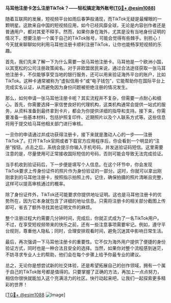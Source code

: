 **马耳他注册卡怎么注册TikTok？——轻松搞定海外账号[[TG💪+ @esim1088](https://t.me/s/esim1088)]**

随着互联网的发展，短视频平台如雨后春笋般涌现，而TikTok无疑是最耀眼的一颗明星。这款来自中国的短视频应用，如今已经风靡全球，无论是内容创作者还是普通用户，都对其爱不释手。然而，如果你身在海外，尤其是没有当地身份证明的情况下，想要注册一个属于自己的TikTok账号，可能会觉得有些棘手。别担心！今天就来聊聊如何利用马耳他注册卡顺利注册TikTok，让你也能畅享短视频的乐趣。

首先，我们先来了解一下为什么需要一张马耳他注册卡。马耳他是一个欧洲小国，以其宽松的公司注册政策闻名。对于非欧盟居民来说，通过合法途径获取一张马耳他注册卡，不仅能够享受当地的银行服务，还可以用来验证海外平台的账户，比如TikTok。这种卡通常被称为“虚拟信用卡”或“电子钱包”，它能帮助你在国际平台上完成实名认证，从而避免因为身份问题被拒绝注册的情况发生。

那么，如何申请一张马耳他注册卡呢？其实流程并不复杂，但需要一点耐心和细心。首先，你需要选择一家信誉良好的代理机构，这类机构通常会提供一站式的服务，从资料准备到最终拿到卡片，都会为你提供详细的指导和支持。接下来，你需要准备一些基本材料，包括护照复印件、近期照片以及个人联系方式等。这些信息将用于提交给马耳他相关部门进行审核。

一旦你的申请通过并成功获得注册卡，接下来就是激动人心的一步——注册TikTok了。打开TikTok官网或者下载官方应用程序后，你会看到一个明显的“注册”按钮。点击之后，系统会提示你输入手机号码，并发送验证码短信。这里需要注意的是，尽量使用可正常接收国际短信的号码，否则可能会导致无法完成验证。

当手机收到验证码后，下一步便是填写个人信息。在这个环节中，你会发现TikTok要求上传身份证件的照片作为身份验证的一部分。这时，你就可以拿出刚刚拿到的马耳他注册卡，按照指示拍照上传。记住，确保拍摄的照片清晰且完整，这样可以提高审核通过的概率。

除了身份证件外，TikTok还可能要求你提供地址证明。这也是马耳他注册卡的优势所在，因为它本身就包含了详细的地址信息。只需将注册卡的相关部分截图上传即可，省去了额外寻找其他证明文件的麻烦。

整个注册过程大约需要几分钟时间，完成后，你就正式成为了一名TikTok用户。不过，在享受短视频带来的快乐之前，还有一些注意事项需要牢记。例如，遵守平台规则，尊重他人隐私；同时，合理安排观看时间，避免沉迷其中影响日常生活。

最后，再次强调一下马耳他注册卡的重要性。它不仅为海外用户提供了便捷的身份验证方式，同时也是一种合法且安全的选择。当然，如果你对整个流程感到迷茫，不妨寻求专业人士的帮助，他们会在每个步骤上给予你最专业的建议。

总之，无论你是想尝试新的社交体验，还是希望拓展自己的创作领域，拥有一个属于自己的TikTok账号都是值得的。只要掌握了正确的方法，再加上一点点努力，相信你很快就能加入这个充满活力的社区。快行动起来吧，让我们一起探索更多精彩的世界！

[[TG💪+ @esim1088](https://t.me/s/esim1088) ![Image](https://i.postimg.cc/4NQfJmqS/Snipaste-2025-05-13-00-14-12.png)]